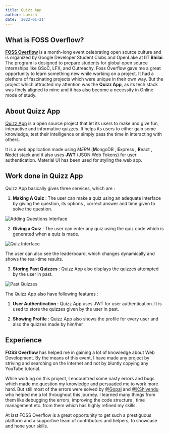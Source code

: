 ```yaml
---
title: Quizz App
author: Lavish
date: '2022-01-21'
---
```


## What is FOSS Overflow?

[**FOSS Overflow**](https://fossoverflow.dev/) is a month-long event celebrating open source culture and is organized by Google Developer Student Clubs and OpenLake at **IIT Bhilai**. The program is designed to prepare students for global open source internships like GSoC, LFX, and Outreachy. Foss Overflow gave me a great opportunity to learn something new while working on a project. It had a plethora of fascinating projects which were unique in their own way. But the project which attracted my attention was the **Quizz App**, as its tech stack was finely aligned to mine and it has also become a necessity in Online mode of study.

## About Quizz App

[Quizz App](https://github.com/OpenLake/quiz-app) is a open source project that let its users to make and give fun, interactive and informative quizzes. It helps its users to either gain some knowledge, test their intelligence or simply pass the time in interacting with others.

It is a web application made using *MERN* (**M**ongoDB , **E**xpress , **R**eact , **N**ode) stack and it also uses **JWT** (JSON Web Tokens) for user authentication. Material UI has been used for styling the web app.


## Work done in Quizz App

Quizz App basically gives three services, which are :

1. **Making A Quiz** : The user can make a quiz using an adequate interface by giving the question, its options , correct answer and time given to solve the question.

![Adding Questions Interface](/blog/QuizzAppBlog/addingQuestionInterface.png 'Adding Quiz Interface')

2. **Giving a Quiz** : The user can enter any quiz using the quiz code which is generated when a quiz is made.

![Quiz Interface](/blog/QuizzAppBlog/quizInterface.png 'Quiz Interface')

The user can also see the leaderboard, which changes dynamically and shows the real-time results.

3. **Storing Past Quizzes** : Quizz App also displays the quizzes attempted by the user in past.

![Past Quizzes](/blog/QuizzAppBlog/homePage.png 'Past Quizzes')

The Quizz App also have following features :

1. **User Authentication** : Quizz App uses JWT for user authentication. It is used to store the quizzes given by the user in past.

2. **Showing Profile** : Quizz App also shows the profile for every user and also the quizzes made by him/her


## Experience

**FOSS Overflow** has helped me in gaining a lot of knowledge about Web Development. By the means of this event, I have made any project by striving and searching on the internet and not by bluntly copying any YouTube tutorial.

While working on this project, I encountred some nasty errors and bugs which made me question my knowledge and persuaded me to work more hard. But still most of the errors were solved by [@Gopal](https://github.com/Gopal-Dahale) and [@KShivendu](https://github.com/KShivendu) who helped me a lot throughout this journey. I learned many things from them like debugging the errors, improving the code structure , time management etc. from them which has highly refined my skills.

At last FOSS Overflow is a great opportunity to get such a prestiguous platform and a supportive team of contributors and helpers, to showcase and hone your skills.